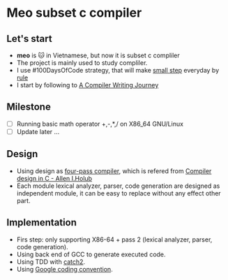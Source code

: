 # Meo subset c compiler

## Let's start
- **meo** is :cat: in Vietnamese, but now  it is subset c compliler
- The project is mainly used to study compliler.
- I use #100DaysOfCode strategy, that will make [small step](100days.md) everyday by [rule](https://github.com/kallaway/100-days-of-code/blob/master/rules.md)
- I start by following to [A Compiler Writing Journey](https://github.com/DoctorWkt/acwj)

## Milestone
- [ ] Running basic math operator +,-,*,/ on X86_64 GNU/Linux
- [ ] Update later ...

## Design
- Using design as [four-pass compiler](system_struct.png), which is refered from [Compiler design in C - Allen I.Holub](https://holub.com/goodies/compiler/compilerDesignInC.pdf)
- Each module lexical analyzer, parser, code generation are designed as independent module, it can be easy to replace without any effect other part.

## Implementation
- Firs step: only supporting X86-64 + pass 2 (lexical analyzer, parser, code generation).
- Using back end of GCC to generate executed code.
- Using TDD with [catch2](https://github.com/catchorg/Catch2).
- Using [Google coding convention](https://google.github.io/styleguide/cppguide.html).
